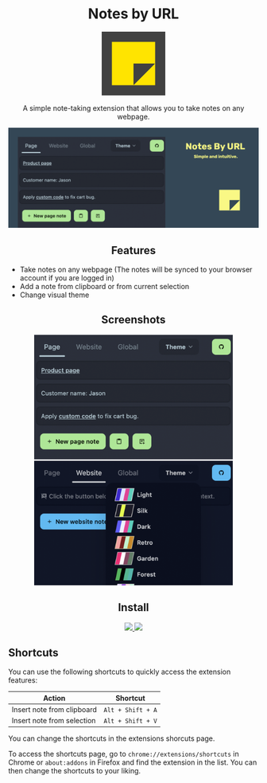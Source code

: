 <div align="center">

# Notes by URL

<img src="./public/logo.svg" alt="Logo" width="128"/>
<p>
A simple note-taking extension that allows you to take notes on any webpage.
</p>

![Marquee](./public/marquee.png)

</div>

<div align="center">

## Features

</div>

- Take notes on any webpage (The notes will be synced to your browser account if you are logged in)
- Add a note from clipboard or from current selection
- Change visual theme

<div align="center">

## Screenshots

<img src="./public/screenshots/1-cropped.png" alt="Notes by URL" width="400"/>

<img src="./public/screenshots/2-cropped.png" alt="Notes by URL" width="400"/>

</div>

<div align="center">

## Install

<a href="https://chrome.google.com/webstore/detail/notes-by-url/kchiinoldifchgoillffgnjmgjaifjpp">
<img src="https://img.shields.io/chrome-web-store/v/kchiinoldifchgoillffgnjmgjaifjpp?label=Chrome%20Web%20Store&style=flat-square&logo=googlechrome&color=4285F4">
</a>

<a href="https://addons.mozilla.org/en-US/firefox/addon/notes-by-url/">
<img src="https://img.shields.io/amo/v/notes-by-url?label=Firefox%20Add-ons&style=flat-square&logo=firefoxbrowser&color=FF7139">
</a>

</div>

## Shortcuts

You can use the following shortcuts to quickly access the extension features:

| Action                     | Shortcut          |
|----------------------------|-------------------|
| Insert note from clipboard | `Alt + Shift + A` |
| Insert note from selection | `Alt + Shift + V` |

You can change the shortcuts in the extensions shorcuts page. 

To access the shortcuts page, go to
`chrome://extensions/shortcuts` in Chrome or `about:addons` in Firefox and find the extension in the list. You can then
change the shortcuts to your liking.
